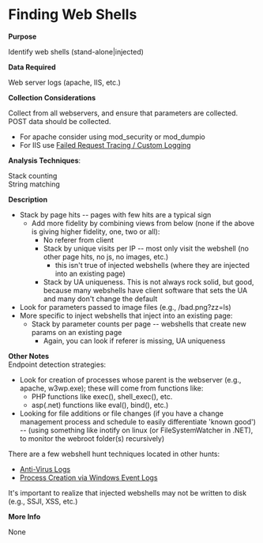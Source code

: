 # Finding Web Shells

**Purpose**

Identify web shells (stand-alone|injected)

**Data Required**

Web server logs (apache, IIS, etc.)

**Collection Considerations**

Collect from all webservers, and ensure that parameters are collected.  
POST data should be collected.  

* For apache consider using mod_security or mod_dumpio
* For IIS use [Failed Request Tracing / Custom Logging](http://serverfault.com/a/90965)

**Analysis Techniques**: 

Stack counting  
String matching

**Description**

* Stack by page hits -- pages with few hits are a typical sign
    * Add more fidelity by combining views from below (none if the above is giving higher fidelity, one, two or all):
        * No referer from client
        * Stack by unique visits per IP -- most only visit the webshell (no other page hits, no js, no images, etc.)
            * this isn't true of injected webshells (where they are injected into an existing page)
        * Stack by UA uniqueness.  This is not always rock solid, but good, because many webshells have client software that sets the UA and many don't change the default
* Look for parameters passed to image files (e.g., /bad.png?zz=ls)
* More specific to inject webshells that inject into an existing page:
    * Stack by parameter counts per page -- webshells that create new params on an existing page 
        * Again, you can look if referer is missing, UA uniqueness

**Other Notes**  
Endpoint detection strategies:
* Look for creation of processes whose parent is the webserver (e.g., apache, w3wp.exe); these will come from functions like:
    * PHP functions like exec(), shell_exec(), etc.
    * asp(.net) functions like eval(), bind(), etc.)
* Looking for file additions or file changes (if you have a change management process and schedule to easily differentiate 'known good') -- (using something like inotify on linux (or FileSystemWatcher in .NET), to monitor the webroot folder(s) recursively)


There are a few webshell hunt techniques located in other hunts:

* [Anti-Virus Logs](https://github.com/DavidJBianco/ThreatHunting/blob/master/hunts/antivirus_logs.md)
* [Process Creation via Windows Event Logs](https://github.com/DavidJBianco/ThreatHunting/blob/master/hunts/suspicious_process_creation_via_windows_event_logs.md)

It's important to realize that injected webshells may not be written to disk (e.g., SSJI, XSS, etc.)

**More Info**

None
